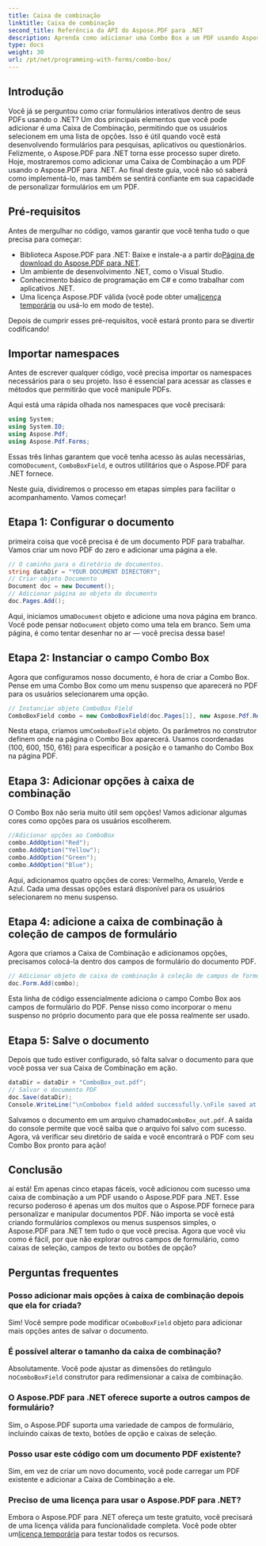 ```yaml
---
title: Caixa de combinação
linktitle: Caixa de combinação
second_title: Referência da API do Aspose.PDF para .NET
description: Aprenda como adicionar uma Combo Box a um PDF usando Aspose.PDF para .NET. Siga nosso guia passo a passo para criar formulários PDF interativos facilmente.
type: docs
weight: 30
url: /pt/net/programming-with-forms/combo-box/
---
```

## Introdução

Você já se perguntou como criar formulários interativos dentro de seus PDFs usando o .NET? Um dos principais elementos que você pode adicionar é uma Caixa de Combinação, permitindo que os usuários selecionem em uma lista de opções. Isso é útil quando você está desenvolvendo formulários para pesquisas, aplicativos ou questionários. Felizmente, o Aspose.PDF para .NET torna esse processo super direto. Hoje, mostraremos como adicionar uma Caixa de Combinação a um PDF usando o Aspose.PDF para .NET. Ao final deste guia, você não só saberá como implementá-lo, mas também se sentirá confiante em sua capacidade de personalizar formulários em um PDF.

## Pré-requisitos

Antes de mergulhar no código, vamos garantir que você tenha tudo o que precisa para começar:

- Biblioteca Aspose.PDF para .NET: Baixe e instale-a a partir do[Página de download do Aspose.PDF para .NET](https://releases.aspose.com/pdf/net/).
- Um ambiente de desenvolvimento .NET, como o Visual Studio.
- Conhecimento básico de programação em C# e como trabalhar com aplicativos .NET.
-  Uma licença Aspose.PDF válida (você pode obter uma[licença temporária](https://purchase.aspose.com/temporary-license/) ou usá-lo em modo de teste).

Depois de cumprir esses pré-requisitos, você estará pronto para se divertir codificando!

## Importar namespaces

Antes de escrever qualquer código, você precisa importar os namespaces necessários para o seu projeto. Isso é essencial para acessar as classes e métodos que permitirão que você manipule PDFs.

Aqui está uma rápida olhada nos namespaces que você precisará:

```csharp
using System;
using System.IO;
using Aspose.Pdf;
using Aspose.Pdf.Forms;
```

 Essas três linhas garantem que você tenha acesso às aulas necessárias, como`Document`, `ComboBoxField`, e outros utilitários que o Aspose.PDF para .NET fornece.

Neste guia, dividiremos o processo em etapas simples para facilitar o acompanhamento. Vamos começar!

## Etapa 1: Configurar o documento

primeira coisa que você precisa é de um documento PDF para trabalhar. Vamos criar um novo PDF do zero e adicionar uma página a ele.

```csharp
// O caminho para o diretório de documentos.
string dataDir = "YOUR DOCUMENT DIRECTORY";
// Criar objeto Documento
Document doc = new Document();
// Adicionar página ao objeto do documento
doc.Pages.Add();
```

 Aqui, iniciamos uma`Document` objeto e adicione uma nova página em branco. Você pode pensar no`Document` objeto como uma tela em branco. Sem uma página, é como tentar desenhar no ar — você precisa dessa base!

## Etapa 2: Instanciar o campo Combo Box

Agora que configuramos nosso documento, é hora de criar a Combo Box. Pense em uma Combo Box como um menu suspenso que aparecerá no PDF para os usuários selecionarem uma opção.

```csharp
// Instanciar objeto ComboBox Field
ComboBoxField combo = new ComboBoxField(doc.Pages[1], new Aspose.Pdf.Rectangle(100, 600, 150, 616));
```

 Nesta etapa, criamos um`ComboBoxField` objeto. Os parâmetros no construtor definem onde na página o Combo Box aparecerá. Usamos coordenadas (100, 600, 150, 616) para especificar a posição e o tamanho do Combo Box na página PDF.

## Etapa 3: Adicionar opções à caixa de combinação

O Combo Box não seria muito útil sem opções! Vamos adicionar algumas cores como opções para os usuários escolherem.

```csharp
//Adicionar opções ao ComboBox
combo.AddOption("Red");
combo.AddOption("Yellow");
combo.AddOption("Green");
combo.AddOption("Blue");
```

Aqui, adicionamos quatro opções de cores: Vermelho, Amarelo, Verde e Azul. Cada uma dessas opções estará disponível para os usuários selecionarem no menu suspenso.

## Etapa 4: adicione a caixa de combinação à coleção de campos de formulário

Agora que criamos a Caixa de Combinação e adicionamos opções, precisamos colocá-la dentro dos campos de formulário do documento PDF.

```csharp
// Adicionar objeto de caixa de combinação à coleção de campos de formulário do objeto de documento
doc.Form.Add(combo);
```

Esta linha de código essencialmente adiciona o campo Combo Box aos campos de formulário do PDF. Pense nisso como incorporar o menu suspenso no próprio documento para que ele possa realmente ser usado.

## Etapa 5: Salve o documento

Depois que tudo estiver configurado, só falta salvar o documento para que você possa ver sua Caixa de Combinação em ação.

```csharp
dataDir = dataDir + "ComboBox_out.pdf";
// Salvar o documento PDF
doc.Save(dataDir);
Console.WriteLine("\nCombobox field added successfully.\nFile saved at " + dataDir);
```

 Salvamos o documento em um arquivo chamado`ComboBox_out.pdf`. A saída do console permite que você saiba que o arquivo foi salvo com sucesso. Agora, vá verificar seu diretório de saída e você encontrará o PDF com seu Combo Box pronto para ação!

## Conclusão

aí está! Em apenas cinco etapas fáceis, você adicionou com sucesso uma caixa de combinação a um PDF usando o Aspose.PDF para .NET. Esse recurso poderoso é apenas um dos muitos que o Aspose.PDF fornece para personalizar e manipular documentos PDF. Não importa se você está criando formulários complexos ou menus suspensos simples, o Aspose.PDF para .NET tem tudo o que você precisa. Agora que você viu como é fácil, por que não explorar outros campos de formulário, como caixas de seleção, campos de texto ou botões de opção?

## Perguntas frequentes

### Posso adicionar mais opções à caixa de combinação depois que ela for criada?
 Sim! Você sempre pode modificar o`ComboBoxField` objeto para adicionar mais opções antes de salvar o documento.

### É possível alterar o tamanho da caixa de combinação?
 Absolutamente. Você pode ajustar as dimensões do retângulo no`ComboBoxField` construtor para redimensionar a caixa de combinação.

### O Aspose.PDF para .NET oferece suporte a outros campos de formulário?
Sim, o Aspose.PDF suporta uma variedade de campos de formulário, incluindo caixas de texto, botões de opção e caixas de seleção.

### Posso usar este código com um documento PDF existente?
Sim, em vez de criar um novo documento, você pode carregar um PDF existente e adicionar a Caixa de Combinação a ele.

### Preciso de uma licença para usar o Aspose.PDF para .NET?
 Embora o Aspose.PDF para .NET ofereça um teste gratuito, você precisará de uma licença válida para funcionalidade completa. Você pode obter um[licença temporária](https://purchase.aspose.com/temporary-license/) para testar todos os recursos.